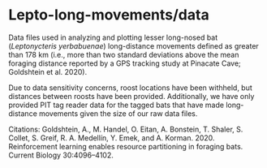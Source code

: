 # Lepto-long-movements/data
Data files used in analyzing and plotting lesser long-nosed bat (_Leptonycteris yerbabuenae_) long-distance movements defined as greater than 178 km (i.e., more than two standard deviations above the mean foraging distance reported by a GPS tracking study at Pinacate Cave; Goldshtein et al. 2020). 

Due to data sensitivity concerns, roost locations have been withheld, but distances between roosts have been provided. Additionally, we have only provided PIT tag reader data for the tagged bats that have made long-distance movements given the size of our raw data files. 

Citations:
Goldshtein, A., M. Handel, O. Eitan, A. Bonstein, T. Shaler, S. Collet, S. Greif, R. A. Medellín, Y. Emek, and A. Korman. 2020. Reinforcement learning enables resource partitioning in foraging bats. Current Biology 30:4096–4102.